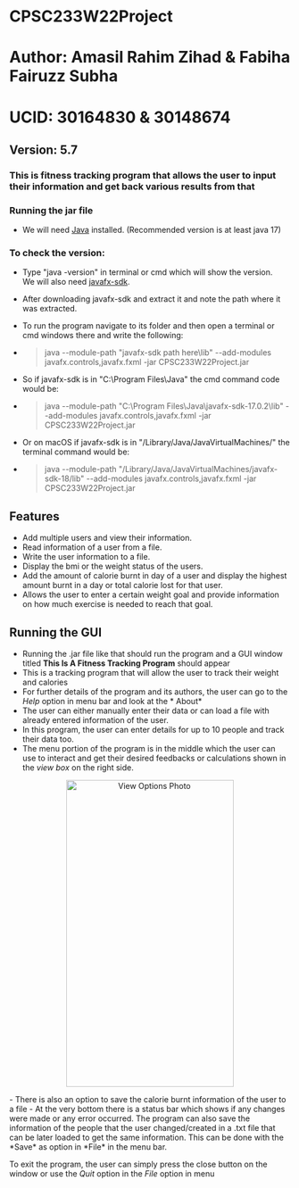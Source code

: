 # CPSC233W22Project

# Author: Amasil Rahim Zihad & Fabiha Fairuzz Subha

# UCID: 30164830 & 30148674

## Version: 5.7

### This is fitness tracking program that allows the user to input their information and get back various results from that

### Running  the jar file

- We will need [Java](https://www.oracle.com/java/technologies/downloads/) installed.
  (Recommended version is at least java 17)

### To check the version:

- Type "java -version" in terminal or cmd which will show the version.  
  We will also need [javafx-sdk](https://gluonhq.com/products/javafx/).

- After downloading javafx-sdk and extract it and note the path where it was extracted.

- To run the program navigate to its folder and then open a terminal or cmd windows there and write the following:

- > java --module-path "javafx-sdk path here\lib" --add-modules javafx.controls,javafx.fxml -jar CPSC233W22Project.jar

- So if javafx-sdk is in "C:\Program Files\Java\" the cmd command code would be:

- > java --module-path "C:\Program Files\Java\javafx-sdk-17.0.2\lib" --add-modules javafx.controls,javafx.fxml -jar CPSC233W22Project.jar

- Or on macOS if javafx-sdk is in "/Library/Java/JavaVirtualMachines/" the terminal command would be:

- > java --module-path "/Library/Java/JavaVirtualMachines/javafx-sdk-18/lib" --add-modules javafx.controls,javafx.fxml -jar CPSC233W22Project.jar

## Features

- Add multiple users and view their information.
- Read information of a user from a file.
- Write the user information to a file.
- Display the bmi or the weight status of the users.
- Add the amount of calorie burnt in day of a user and display the highest amount burnt in a day or total calorie lost
  for that user.
- Allows the user to enter a certain weight goal and provide information on how much exercise is needed to reach that
  goal.

## Running the GUI

- Running the .jar file like that should run the program and a GUI window titled **This Is A Fitness Tracking Program**
  should appear
- This is a tracking program that will allow the user to track their weight and calories
- For further details of the program and its authors, the user can go to the *Help* option in menu bar and look at the *
  About*
- The user can either manually enter their data or can load a file with already entered information of the user.
- In this program, the user can enter details for up to 10 people and track their data too.
- The menu portion of the program is in the middle which the user can use to interact and get their desired feedbacks or
  calculations shown in the *view box* on the right side.

<p style="text-align:center"><a href="https://imgbox.com/KuIqeCEL" target="_blank"><img src="https://images2.imgbox.com/08/14/KuIqeCEL_o.png" height="550" width="300" alt="View Options Photo"/></a></p>
- There is also an option to save the calorie burnt information of the user to a file
- At the very bottom there is a status bar which shows if any changes were made or any error occurred. The program can also save the information of the people that the user changed/created in a .txt file that can be later loaded to get the same information. This can be done with the *Save* as option in *File* in the menu bar.

To exit the program, the user can simply press the close button on the window or use the *Quit* option in the *File*
option in menu